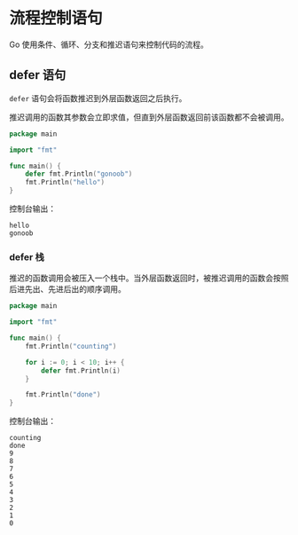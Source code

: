 # 流程控制语句

Go 使用条件、循环、分支和推迟语句来控制代码的流程。

## defer 语句

```defer``` 语句会将函数推迟到外层函数返回之后执行。

推迟调用的函数其参数会立即求值，但直到外层函数返回前该函数都不会被调用。

```go
package main

import "fmt"

func main() {
	defer fmt.Println("gonoob")
	fmt.Println("hello")
}
```

控制台输出：

```
hello
gonoob
```

### defer 栈

推迟的函数调用会被压入一个栈中。当外层函数返回时，被推迟调用的函数会按照后进先出、先进后出的顺序调用。

```go
package main

import "fmt"

func main() {
	fmt.Println("counting")

	for i := 0; i < 10; i++ {
		defer fmt.Println(i)
	}

	fmt.Println("done")
}
```

控制台输出：

```
counting
done
9
8
7
6
5
4
3
2
1
0
```


